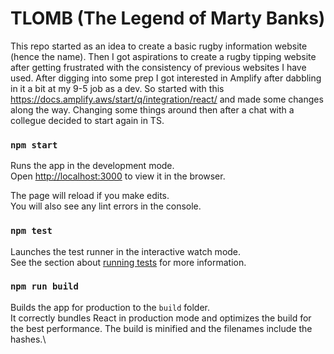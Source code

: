 # TLOMB (The Legend of Marty Banks)
This repo started as an idea to create a basic rugby information website (hence the name). Then I got aspirations to create a rugby tipping website after getting frustrated with the consistency of previous websites I have used. After digging into some prep I got interested in Amplify after dabbling in it a bit at my 9-5 job as a dev. So started with this https://docs.amplify.aws/start/q/integration/react/ and made some changes along the way. Changing some things around then after a chat with a collegue decided to start again in TS. 


### `npm start`
Runs the app in the development mode.\
Open [http://localhost:3000](http://localhost:3000) to view it in the browser.

The page will reload if you make edits.\
You will also see any lint errors in the console.

### `npm test`
Launches the test runner in the interactive watch mode.\
See the section about [running tests](https://facebook.github.io/create-react-app/docs/running-tests) for more information.

### `npm run build`
Builds the app for production to the `build` folder.\
It correctly bundles React in production mode and optimizes the build for the best performance.
The build is minified and the filenames include the hashes.\
